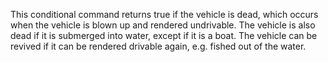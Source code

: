 This conditional command returns true if the vehicle is dead, which occurs when the vehicle is blown up and rendered undrivable. The vehicle is also dead if it is submerged into water, except if it is a boat. The vehicle can be revived if it can be rendered drivable again, e.g. fished out of the water.
